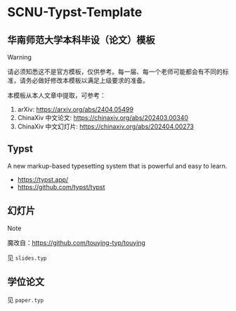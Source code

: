 # SCNU-Typst-Template

## 华南师范大学本科毕设（论文）模板

> [!WARNING]
> 请必须知悉这不是官方模板，仅供参考。每一届、每一个老师可能都会有不同的标准，请务必做好修改本模板以满足上级要求的准备。

本模板从本人文章中提取，可参考：
1. arXiv: https://arxiv.org/abs/2404.05499
2. ChinaXiv 中文论文: https://chinaxiv.org/abs/202403.00340
3. ChinaXiv 中文幻灯片: https://chinaxiv.org/abs/202404.00273

## Typst

A new markup-based typesetting system that is powerful and easy to learn.

- https://typst.app/
- https://github.com/typst/typst

## 幻灯片

> [!NOTE]
> 魔改自：https://github.com/touying-typ/touying

见 `slides.typ`

## 学位论文

见 `paper.typ`
